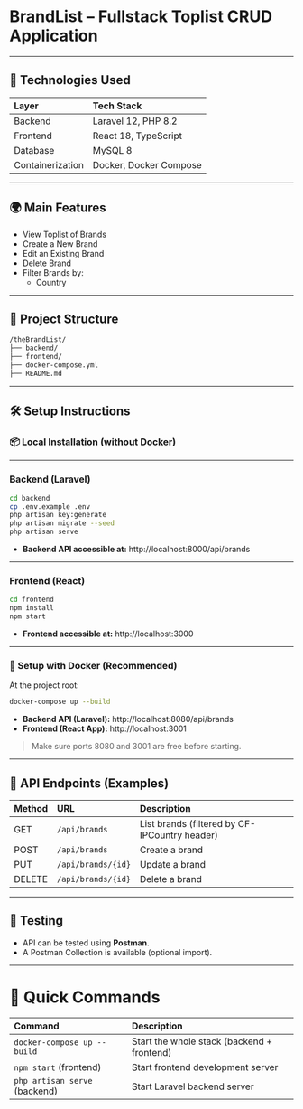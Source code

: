 
# BrandList – Fullstack Toplist CRUD Application

---

## 🚀 Technologies Used

| Layer | Tech Stack |
|:------|:-----------|
| Backend | Laravel 12, PHP 8.2 |
| Frontend | React 18, TypeScript |
| Database | MySQL 8 |
| Containerization | Docker, Docker Compose |

---

## 🌍 Main Features

- View Toplist of Brands
- Create a New Brand 
- Edit an Existing Brand 
- Delete Brand 
- Filter Brands by:
  - Country


---

## 📂 Project Structure

```bash
/theBrandList/
├── backend/          
├── frontend/        
├── docker-compose.yml
├── README.md
```

---

## 🛠️ Setup Instructions

### 📦 Local Installation (without Docker)

---

### Backend (Laravel)

```bash
cd backend
cp .env.example .env
php artisan key:generate
php artisan migrate --seed
php artisan serve
```

- **Backend API accessible at:** http://localhost:8000/api/brands

---

### Frontend (React)

```bash
cd frontend
npm install
npm start
```

- **Frontend accessible at:** http://localhost:3000

---

### 🐳 Setup with Docker (Recommended)

At the project root:

```bash
docker-compose up --build
```

- **Backend API (Laravel):** http://localhost:8080/api/brands
- **Frontend (React App):** http://localhost:3001

> Make sure ports 8080 and 3001 are free before starting.

---

## 📄 API Endpoints (Examples)

| Method | URL | Description |
|:------|:----|:------------|
| GET | `/api/brands` | List brands (filtered by CF-IPCountry header) |
| POST | `/api/brands` | Create a brand |
| PUT | `/api/brands/{id}` | Update a brand |
| DELETE | `/api/brands/{id}` | Delete a brand |

---

## 🧪 Testing

- API can be tested using **Postman**.
- A Postman Collection is available (optional import).

---

# 🎯 Quick Commands

| Command | Description |
|:--------|:------------|
| `docker-compose up --build` | Start the whole stack (backend + frontend) |
| `npm start` (frontend) | Start frontend development server |
| `php artisan serve` (backend) | Start Laravel backend server |


